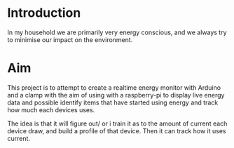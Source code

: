 # Introduction

In my household we are primarily very energy conscious, and we always try to minimise our impact on the environment.

# Aim

This project is to attempt to create a realtime energy monitor with Arduino and a clamp with the aim of using with a raspberry-pi to display live energy data and possible identify items that have started using energy and track how much each devices uses.

The idea is that it will figure out/ or i train it as to the amount of current each device draw, and build a profile of that device. Then it can track how it uses current.
